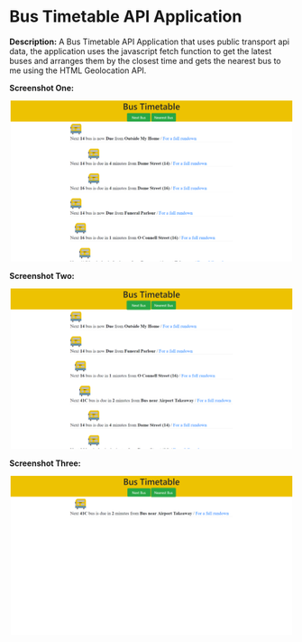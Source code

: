 # Bus Timetable API Application
<strong>Description:</strong> A Bus Timetable API Application that uses public transport api data, the application uses the javascript fetch function to get the latest buses and arranges them by the closest time and gets the nearest bus to me using the HTML Geolocation API.

<p><strong>Screenshot One:</strong></p>
<p align="center">
  <img src="images/BusOne.png" width="500"/>
</p>

<p><strong>Screenshot Two:</strong></p>
<p align="center">
  <img src="images/BusTwo.png" width="500"/>
</p>

<p><strong>Screenshot Three:</strong></p>
<p align="center">
  <img src="images/BusThree.png" width="500"/>
</p>